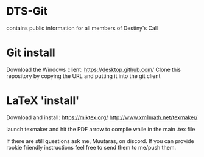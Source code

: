 # DTS-Git
contains public information for all members of Destiny's Call

# Git install

Download the Windows client:
https://desktop.github.com/
Clone this repository by copying the URL and putting it into the git client

# LaTeX 'install'

Download and install:
https://miktex.org/
http://www.xm1math.net/texmaker/

launch texmaker and hit the PDF arrow to compile while in the main .tex file

If there are still questions ask me, Muutaras, on discord. If you can provide rookie friendly instructions feel free to send them to me/push them.